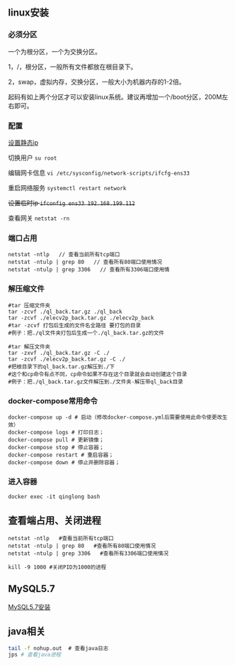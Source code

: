 ## linux安装
### 必须分区
一个为根分区，一个为交换分区。

1，/，根分区，一般所有文件都放在根目录下。

2，swap，虚拟内存，交换分区，一般大小为机器内存的1-2倍。

起码有如上两个分区才可以安装linux系统。建议再增加一个/boot分区，200M左右即可。

### 配置

[设置静态ip](https://blog.csdn.net/zhaoyoulin2016/article/details/80441353)

切换用户 `su root`

编辑网卡信息 `vi /etc/sysconfig/network-scripts/ifcfg-ens33`

重启网络服务 `systemctl restart network`

~~设置临时ip `ifconfig ens33 192.168.199.112`~~

查看网关   `netstat -rn`

### 端口占用

```
netstat -ntlp   // 查看当前所有tcp端口
netstat -ntulp | grep 80   // 查看所有80端口使用情况
netstat -ntulp | grep 3306   // 查看所有3306端口使用情
```

### 解压缩文件

```shell
#tar 压缩文件夹
tar -zcvf ./ql_back.tar.gz ./ql_back
tar -zcvf ./elecv2p_back.tar.gz ./elecv2p_back
#tar -zcvf 打包后生成的文件名全路径 要打包的目录 
#例子：把./ql文件夹打包后生成一个./ql_back.tar.gz的文件

#tar 解压文件夹
tar -zxvf ./ql_back.tar.gz -C ./
tar -zcvf ./elecv2p_back.tar.gz -C ./
#把根目录下的ql_back.tar.gz解压到./下
#这个和cp命令有点不同，cp命令如果不存在这个目录就会自动创建这个目录
#例子：把./ql_back.tar.gz文件解压到./文件夹-解压带ql_back目录
```

### docker-compose常用命令
```shell
docker-compose up -d # 启动（修改docker-compose.yml后需要使用此命令使更改生效）
docker-compose logs # 打印日志；
docker-compose pull # 更新镜像；
docker-compose stop # 停止容器；
docker-compose restart # 重启容器；
docker-compose down # 停止并删除容器；
```

### 进入容器
```shell
docker exec -it qinglong bash
```

## 查看端占用、关闭进程
```shell
netstat -ntlp   #查看当前所有tcp端口
netstat -ntulp | grep 80   #查看所有80端口使用情况
netstat -ntulp | grep 3306   #查看所有3306端口使用情况
```

```shell
kill -9 1000 #关闭PID为1000的进程
```

## MySQL5.7
[MySQL5.7安装](https://blog.csdn.net/WYA1993/article/details//88890883)

## java相关
```sh
tail -f nohup.out  # 查看java日志
jps # 查看java进程
```





  









